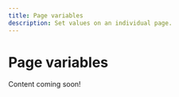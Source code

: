 ```yaml
---
title: Page variables
description: Set values on an individual page.
---
```


# Page variables

Content coming soon!
